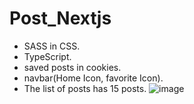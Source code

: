 # Post_Nextjs
- SASS in CSS.
- TypeScript.
- saved posts in cookies.
- navbar(Home Icon, favorite Icon).
- The list of posts has 15 posts.
![image](https://github.com/mazen20-mohamed/Post_Nextjs/assets/84911813/31b6c150-4fe2-4ce0-95d7-a36d56b6d9c0)

